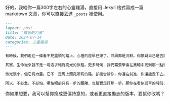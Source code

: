 好的，我給你一篇300字左右的心靈雞湯，直接用 Jekyll 格式寫成一篇 markdown 文章，你可以直接丟進 `_posts` 裡使用。  

```markdown
---
layout: post
title: "微光的力量"
date: 2024-07-14
categories: 心靈雞湯
---

有時候，我們走在一條看不見盡頭的路上，心裡的燈早已熄了，四周都是沉默。你懷疑自己是否能再找到出口，甚至懷疑自己是否還該繼續前行。  

其實，生命從來就不是一場追求絕對亮光的旅程。更多時候，我們需要學會在黑暗中找到那一點微弱的光，哪怕只是來自陌生人的一個微笑，或是自己靜下心來深呼吸的片刻安定。  

微光很小，但它有力量。它不一定馬上照亮所有的路，卻能告訴你，你還在前進，你還能走下去。你所背負的傷與累，其實也是故事的一部分，讓你在回首時，明白那些黑暗的日子是如何鍛造了今天的你。  

所以，不必急，不必怕，哪怕眼前只有一步的距離，也踏實走好那一步。願你在看似孤單的時刻，能感受到，哪怕微弱，仍然溫暖的光。
```

你如果想要，我可以幫你換成更偏詩意的，或者更直接勵志的版本，要幫你改嗎？